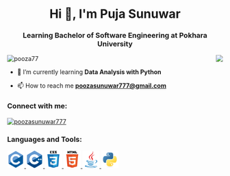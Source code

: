 <h1 align="center">Hi 👋, I'm Puja Sunuwar</h1>
<h3 align="center">Learning Bachelor of Software Engineering at Pokhara University</h3>
<img align="right" src="https://www.bing.com/images/search?view=detailV2&ccid=%2bxbP%2bEBe&id=421C28F215355AACE3BA4D8BAC405EAEA973E719&thid=OIP.-xbP-EBeAKVPHXGK4Oc0hQHaFj&mediaurl=https%3a%2f%2fmedia.giphy.com%2fmedia%2fl46Cy1rHbQ92uuLXa%2fgiphy.gif&cdnurl=https%3a%2f%2fth.bing.com%2fth%2fid%2fR.fb16cff8405e00a54f1d718ae0e73485%3frik%3dGedzqa5eQKyLTQ%26pid%3dImgRaw%26r%3d0&exph=360&expw=480&q=animated+data+analyst&simid=608040985921485097&FORM=IRPRST&ck=E420A34049A8BA937677E5B29CB97ADA&selectedIndex=28">

<p align="left"> <img src="https://komarev.com/ghpvc/?username=pooza77&label=Profile%20views&color=0e75b6&style=flat" alt="pooza77" /> </p>

- 🌱 I’m currently learning **Data Analysis with Python**

- 📫 How to reach me **poozasunuwar777@gmail.com**

<h3 align="left">Connect with me:</h3>
<p align="left">
<a href="https://instagram.com/poozasunuwar777" target="blank"><img align="center" src="https://raw.githubusercontent.com/rahuldkjain/github-profile-readme-generator/master/src/images/icons/Social/instagram.svg" alt="poozasunuwar777" height="30" width="40" /></a>
</p>

<h3 align="left">Languages and Tools:</h3>
<p align="left"> <a href="https://www.cprogramming.com/" target="_blank" rel="noreferrer"> <img src="https://raw.githubusercontent.com/devicons/devicon/master/icons/c/c-original.svg" alt="c" width="40" height="40"/> </a> <a href="https://www.w3schools.com/cpp/" target="_blank" rel="noreferrer"> <img src="https://raw.githubusercontent.com/devicons/devicon/master/icons/cplusplus/cplusplus-original.svg" alt="cplusplus" width="40" height="40"/> </a> <a href="https://www.w3schools.com/css/" target="_blank" rel="noreferrer"> <img src="https://raw.githubusercontent.com/devicons/devicon/master/icons/css3/css3-original-wordmark.svg" alt="css3" width="40" height="40"/> </a> <a href="https://www.w3.org/html/" target="_blank" rel="noreferrer"> <img src="https://raw.githubusercontent.com/devicons/devicon/master/icons/html5/html5-original-wordmark.svg" alt="html5" width="40" height="40"/> </a> <a href="https://www.java.com" target="_blank" rel="noreferrer"> <img src="https://raw.githubusercontent.com/devicons/devicon/master/icons/java/java-original.svg" alt="java" width="40" height="40"/> </a> <a href="https://www.python.org" target="_blank" rel="noreferrer"> <img src="https://raw.githubusercontent.com/devicons/devicon/master/icons/python/python-original.svg" alt="python" width="40" height="40"/> </a> </p>
